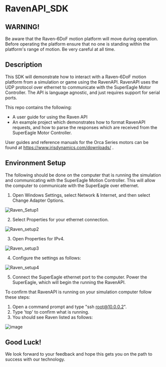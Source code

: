 # RavenAPI_SDK
## WARNING! 

Be aware that the Raven-6DoF motion platform will move during operation. Before operating the platform ensure that no one is standing within the platform's range of motion. Be very careful at all time. 

## Description

This SDK will demonstrate how to interact with a Raven-6DoF motion platform from a simulation or game using the RavenAPI. RavenAPI uses the UDP protocol over ethernet to communicate with the SuperEagle Motor Controller. The API is language agnostic, and just requires support for serial ports. 

This repo contains the following: 
* A user guide for using the Raven API
* An example project which demonstrates how to format RavenAPI requests, and how to parse the responses which are received from the SuperEagle Motor Controller.  

User guides and reference manuals for the Orca Series motors can be found at https://www.irisdynamics.com/downloads/ . 

## Environment Setup 
The following should be done on the computer that is running the simulation and communicating with the SuperEagle Motion Controller. This will allow the computer to communicate with the SuperEagle over ethernet. 

1. Open Windows Settings, select Network & Internet, and then select Change Adapter Options. 

![Raven_Setup1](https://user-images.githubusercontent.com/78892451/226694110-aa07990f-e4f6-42fd-ba40-aa329333e351.PNG)

2. Select Properties for your ethernet connection. 

![Raven_setup2](https://user-images.githubusercontent.com/78892451/226694599-c31522ca-fe8b-4708-96b2-8e42e061930f.PNG)

3. Open Properties for IPv4.

![Raven_setup3](https://user-images.githubusercontent.com/78892451/226695424-856f18b2-8fc6-467e-92ab-2023ba016fe9.PNG)

4. Configure the settings as follows:

![Raven_setup4](https://user-images.githubusercontent.com/78892451/226695635-ea0e98c0-8e95-46f2-bab6-31cb905221d5.PNG)

5. Connect the SuperEagle ethernet port to the computer. Power the SuperEagle, which will begin the running the RavenAPI. 

To confirm that RavenAPI is running on your simulation computer follow these steps:
1. Open a command prompt and type "ssh root@10.0.0.2". 
2. Type 'top' to confirm what is running.
3. You should see Raven listed as follows:

![image](https://user-images.githubusercontent.com/78892451/226710007-24224505-6695-49b6-889e-86bf7cd6b6a7.png)


## Good Luck!
We look forward to your feedback and hope this gets you on the path to success with our technology.
